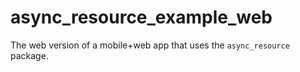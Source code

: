 # async_resource_example_web

The web version of a mobile+web app that uses the `async_resource` package.